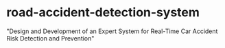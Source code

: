 # road-accident-detection-system
"Design and Development of an Expert System for Real-Time Car Accident Risk Detection and Prevention"

